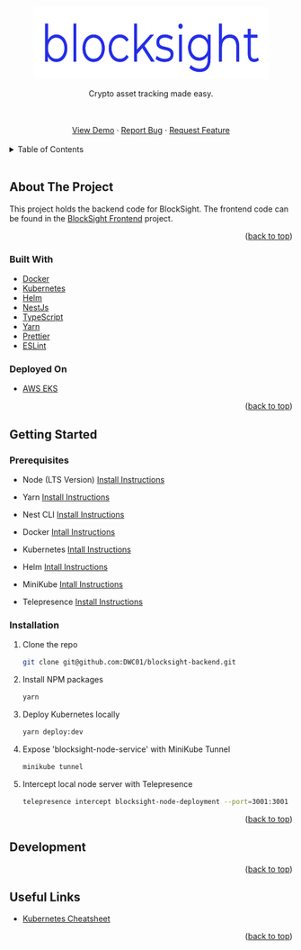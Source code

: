 <!-- README copied from https://raw.githubusercontent.com/othneildrew/Best-README-Template/master/README.md -->

<!-- PROJECT LOGO -->
<br />
<div align="center">
  <a href="https://github.com/DWC01/dapp-sandbox-contracts">
    <img src="src/images/logo.png" alt="Logo" width="419" height="128">
  </a>

  <p align="center">
	Crypto asset tracking made easy.
  </p>
  <br />
  <br />
  <a href="https://blocksight.io/" target="_blank">View Demo</a>
  ·
  <a href="https://github.com/DWC01/blocksight-backend/issues" target="_blank">Report Bug</a>
  ·
  <a href="https://github.com/DWC01/blocksight-backend/issues" target="_blank">Request Feature</a>
</div>

<!-- TABLE OF CONTENTS -->
<br/>
<details>
  <summary>Table of Contents</summary>
  <ol>
    <li>
      <a href="#about-the-project">About The Project</a>
      <ul>
        <li><a href="#built-with">Built With</a></li>
      </ul>
    </li>
    <li>
      <a href="#getting-started">Getting Started</a>
      <ul>
        <li><a href="#prerequisites">Prerequisites</a></li>
        <li><a href="#installation">Installation</a></li>
      </ul>
    </li>
    <li><a href="#usage">Usage</a></li>
    <li><a href="#useful-links">Useful Links</a></li>
  </ol>
</details>
<br/>

<!-- ABOUT THE PROJECT -->

## About The Project

This project holds the backend code for BlockSight. The frontend code can be found in the [BlockSight Frontend](https://github.com/DWC01/blocksight-frontend) project.

<p align="right">(<a href="#top">back to top</a>)</p>

### Built With

-   [Docker](https://www.docker.com/)
-   [Kubernetes](https://kubernetes.io/)
-   [Helm](https://helm.sh/)
-   [NestJs](https://nestjs.com/)
-   [TypeScript](https://www.typescriptlang.org/)
-   [Yarn](https://yarnpkg.com/)
-   [Prettier](https://prettier.io/)
-   [ESLint](https://eslint.org/)

### Deployed On

-   [AWS EKS](https://aws.amazon.com/eks/)

<p align="right">(<a href="#top">back to top</a>)</p>

<!-- GETTING STARTED -->

## Getting Started

### Prerequisites

-   Node (LTS Version) [Install Instructions](https://github.com/nvm-sh/nvm)

-   Yarn [Install Instructions](https://classic.yarnpkg.com/lang/en/docs/install/#mac-stable)

-   Nest CLI [Install Instructions](https://docs.nestjs.com/cli/overview)

-   Docker [Intall Instructions](https://docs.docker.com/get-docker/)

-   Kubernetes [Intall Instructions](https://kubernetes.io/docs/setup/)

-   Helm [Intall Instructions](https://helm.sh/docs/intro/install/)

-   MiniKube [Intall Instructions](https://minikube.sigs.k8s.io/docs/start/)

-   Telepresence [Install Instructions](https://www.telepresence.io/docs/latest/install/)

### Installation

1. Clone the repo
    ```sh
    git clone git@github.com:DWC01/blocksight-backend.git
    ```
2. Install NPM packages
    ```sh
    yarn
    ```
3. Deploy Kubernetes locally

    ```sh
    yarn deploy:dev
    ```

4. Expose 'blocksight-node-service' with MiniKube Tunnel

    ```sh
    minikube tunnel
    ```

5. Intercept local node server with Telepresence
    ```sh
    telepresence intercept blocksight-node-deployment --port=3001:3001
    ```

<p align="right">(<a href="#top">back to top</a>)</p>

<!-- USAGE EXAMPLES -->

## Development

<p align="right">(<a href="#top">back to top</a>)</p>

<!-- USEFUL LINKS -->

## Useful Links

-   [Kubernetes Cheatsheet](https://kubernetes.io/docs/reference/kubectl/cheatsheet/)

<p align="right">(<a href="#top">back to top</a>)</p>
